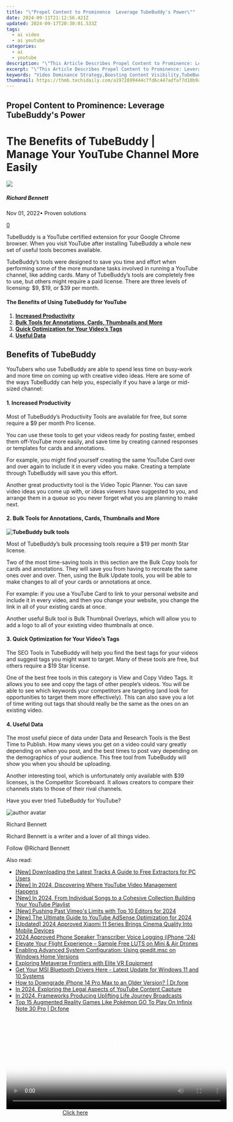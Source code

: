 ```yaml
---
title: "\"Propel Content to Prominence  Leverage TubeBuddy's Power\""
date: 2024-09-11T21:12:56.421Z
updated: 2024-09-17T20:30:01.533Z
tags:
  - ai video
  - ai youtube
categories:
  - ai
  - youtube
description: "\"This Article Describes Propel Content to Prominence: Leverage TubeBuddy's Power\""
excerpt: "\"This Article Describes Propel Content to Prominence: Leverage TubeBuddy's Power\""
keywords: "Video Dominance Strategy,Boosting Content Visibility,TubeBuddy Marketing Tool,Enhance Video Reach,Prominent Video SEO,Social Media Optimization,Engaging Videography"
thumbnail: https://thmb.techidaily.com/a1972899444c7fd6c447adfaf7d10b9ab8c7ebd024be2fc74b2760fa4d84aacb.jpg
---
```


## Propel Content to Prominence: Leverage TubeBuddy's Power

# The Benefits of TubeBuddy | Manage Your YouTube Channel More Easily

![](https://images.wondershare.com/filmora/article-images/richard-bennett.jpg)

##### Richard Bennett

 Nov 01, 2022• Proven solutions

[0](#commentsBoxSeoTemplate)

TubeBuddy is a YouTube certified extension for your Google Chrome browser. When you visit YouTube after installing TubeBuddy a whole new set of useful tools becomes available.

TubeBuddy’s tools were designed to save you time and effort when performing some of the more mundane tasks involved in running a YouTube channel, like adding cards. Many of TubeBuddy’s tools are completely free to use, but others might require a paid license. There are three levels of licensing: $9, $19, or $39 per month.

#### The Benefits of Using TubeBuddy for YouTube

1. [**Increased Productivity**](#productivity)
2. [**Bulk Tools for Annotations, Cards, Thumbnails and More**](#bulk)
3. [**Quick Optimization for Your Video’s Tags**](#tags)
4. [**Useful Data**](#data)

## **Benefits of TubeBuddy**

YouTubers who use TubeBuddy are able to spend less time on busy-work and more time on coming up with creative video ideas. Here are some of the ways TubeBuddy can help you, especially if you have a large or mid-sized channel:

#### **1\. Increased Productivity**

Most of TubeBuddy’s Productivity Tools are available for free, but some require a $9 per month Pro license.

You can use these tools to get your videos ready for posting faster, embed them off-YouTube more easily, and save time by creating canned responses or templates for cards and annotations.

For example, you might find yourself creating the same YouTube Card over and over again to include it in every video you make. Creating a template through TubeBuddy will save you this effort.

Another great productivity tool is the Video Topic Planner. You can save video ideas you come up with, or ideas viewers have suggested to you, and arrange them in a queue so you never forget what you are planning to make next.

#### **2\. Bulk Tools for Annotations, Cards, Thumbnails and More**

**![TubeBuddy bulk tools](https://images.wondershare.com/filmora/article-images/tubebuddy-bulk-tools.jpg)**

Most of TubeBuddy’s bulk processing tools require a $19 per month Star license.

Two of the most time-saving tools in this section are the Bulk Copy tools for cards and annotations. They will save you from having to recreate the same ones over and over. Then, using the Bulk Update tools, you will be able to make changes to all of your cards or annotations at once.

For example: if you use a YouTube Card to link to your personal website and include it in every video, and then you change your website, you change the link in all of your existing cards at once.

Another useful Bulk tool is Bulk Thumbnail Overlays, which will allow you to add a logo to all of your existing video thumbnails at once.

#### **3\. Quick Optimization for Your Video’s Tags**

The SEO Tools in TubeBuddy will help you find the best tags for your videos and suggest tags you might want to target. Many of these tools are free, but others require a $19 Star license.

One of the best free tools in this category is View and Copy Video Tags. It allows you to see and copy the tags of other people’s videos. You will be able to see which keywords your competitors are targeting (and look for opportunities to target them more effectively). This can also save you a lot of time writing out tags that should really be the same as the ones on an existing video.

#### **4\. Useful Data**

The most useful piece of data under Data and Research Tools is the Best Time to Publish. How many views you get on a video could vary greatly depending on when you post, and the best times to post vary depending on the demographics of your audience. This free tool from TubeBuddy will show you when you should be uploading.

Another interesting tool, which is unfortunately only available with $39 licenses, is the Competitor Scoreboard. It allows creators to compare their channels stats to those of their rival channels.

 Have you ever tried TubeBuddy for YouTube?

![author avatar](https://images.wondershare.com/filmora/article-images/richard-bennett.jpg)

Richard Bennett

Richard Bennett is a writer and a lover of all things video.

Follow @Richard Bennett

<ins class="adsbygoogle"
     style="display:block"
     data-ad-format="autorelaxed"
     data-ad-client="ca-pub-7571918770474297"
     data-ad-slot="1223367746"></ins>

<ins class="adsbygoogle"
     style="display:block"
     data-ad-client="ca-pub-7571918770474297"
     data-ad-slot="8358498916"
     data-ad-format="auto"
     data-full-width-responsive="true"></ins>

<span class="atpl-alsoreadstyle">Also read:</span>
<div><ul>
<li><a href="https://youtube-docs.techidaily.com/ownloading-the-latest-tracks-a-guide-to-free-extractors-for-pc-users/"><u>[New] Downloading the Latest Tracks A Guide to Free Extractors for PC Users</u></a></li>
<li><a href="https://youtube-docs.techidaily.com/n-2024-discovering-where-youtube-video-management-happens/"><u>[New] In 2024, Discovering Where YouTube Video Management Happens</u></a></li>
<li><a href="https://youtube-docs.techidaily.com/n-2024-from-individual-songs-to-a-cohesive-collection-building-your-youtube-playlist/"><u>[New] In 2024, From Individual Songs to a Cohesive Collection Building Your YouTube Playlist</u></a></li>
<li><a href="https://vimeo-videos.techidaily.com/new-pushing-past-vimeos-limits-with-top-10-editors-for-2024/"><u>[New] Pushing Past Vimeo's Limits with Top 10 Editors for 2024</u></a></li>
<li><a href="https://youtube-docs.techidaily.com/he-ultimate-guide-to-youtube-adsense-optimization-for-2024/"><u>[New] The Ultimate Guide to YouTube AdSense Optimization for 2024</u></a></li>
<li><a href="https://video-screen-grab.techidaily.com/updated-2024-approved-xiaomi-11-series-brings-cinema-quality-into-mobile-devices/"><u>[Updated] 2024 Approved Xiaomi 11 Series Brings Cinema Quality Into Mobile Devices</u></a></li>
<li><a href="https://extra-approaches.techidaily.com/2024-approved-phone-speaker-transcriber-voice-logging-iphone-24/"><u>2024 Approved Phone Speaker Transcriber Voice Logging (iPhone '24)</u></a></li>
<li><a href="https://extra-tips.techidaily.com/elevate-your-flight-experience-sample-free-luts-on-mini-and-air-drones/"><u>Elevate Your Flight Experience – Sample Free LUTS on Mini & Air Drones</u></a></li>
<li><a href="https://win-answers.techidaily.com/enabling-advanced-system-configuration-using-gpeditmsc-on-windows-home-versions/"><u>Enabling Advanced System Configuration: Using gpedit.msc on Windows Home Versions</u></a></li>
<li><a href="https://extra-tips.techidaily.com/exploring-metaverse-frontiers-with-elite-vr-equipment/"><u>Exploring Metaverse Frontiers with Elite VR Equipment</u></a></li>
<li><a href="https://win-amazing.techidaily.com/get-your-msi-bluetooth-drivers-here-latest-update-for-windows-11-and-10-systems/"><u>Get Your MSI Bluetooth Drivers Here - Latest Update for Windows 11 and 10 Systems</u></a></li>
<li><a href="https://blog-min.techidaily.com/how-to-downgrade-iphone-14-pro-max-to-an-older-version-drfone-by-drfone-ios-system-repair-ios-system-repair/"><u>How to Downgrade iPhone 14 Pro Max to an Older Version? | Dr.fone</u></a></li>
<li><a href="https://youtube-docs.techidaily.com/24-exploring-the-legal-aspects-of-youtube-content-capture/"><u>In 2024, Exploring the Legal Aspects of YouTube Content Capture</u></a></li>
<li><a href="https://youtube-docs.techidaily.com/24-frameworks-producing-uplifting-life-journey-broadcasts/"><u>In 2024, Frameworks Producing Uplifting Life Journey Broadcasts</u></a></li>
<li><a href="https://android-pokemon-go.techidaily.com/top-15-augmented-reality-games-like-pokemon-go-to-play-on-infinix-note-30-pro-drfone-by-drfone-virtual-android/"><u>Top 15 Augmented Reality Games Like Pokémon GO To Play On Infinix Note 30 Pro | Dr.fone</u></a></li>
</ul></div>

<!-- affiliate ads begin -->
<span id="1983475">
					<video width="576" height="240" style="cursor:pointer"
           poster="//a.impactradius-go.com/display-clicktoplayimage/1983475.png"
           onclick="if(!this.playClicked){this.play();this.setAttribute('controls',true);this.playClicked=true;}">
	   <source src="//a.impactradius-go.com/display-ad/22993-1983475">
	   <img src="//a.impactradius-go.com/display-clicktoplayimage/1983475.png" style="border: none; height: 100%; width: 100%; object-fit: contain">
	</video>
	<div style="width:360px;text-align:center"><a href="javascript:window.open(decodeURIComponent('https%3A%2F%2Fhomestyler.sjv.io%2Fc%2F5597632%2F1983475%2F22993'), '_blank');void(0);">Click here</a></div>
</span>
<img height="0" width="0" src="https://imp.pxf.io/i/5597632/1983475/22993" style="position:absolute;visibility:hidden;" border="0" />
<!-- affiliate ads end -->

